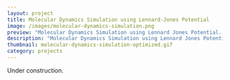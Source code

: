 ```yaml
---
layout: project
title: Molecular Dynamics Simulation using Lennard-Jones Potential
image: /images/molecular-dynamics-simulation.png
preview: "Molecular Dynamics Simulation using Lennard Jones Potential. Simulation code in C++, analysis in Python."
description: "Molecular Dynamics Simulation using Lennard Jones Potential. Simulation code in C++, analysis in Python."
thumbnail: molecular-dynamics-simulation-optimized.gif
category: projects
---
```

Under construction.
